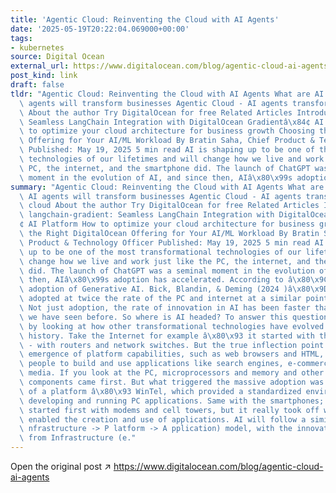 ```yaml
---
title: 'Agentic Cloud: Reinventing the Cloud with AI Agents'
date: '2025-05-19T20:22:04.069000+00:00'
tags:
- kubernetes
source: Digital Ocean
external_url: https://www.digitalocean.com/blog/agentic-cloud-ai-agents
post_kind: link
draft: false
tldr: "Agentic Cloud: Reinventing the Cloud with AI Agents What are AI agents? AI\
  \ agents will transform businesses Agentic Cloud - AI agents transforming the cloud\
  \ About the author Try DigitalOcean for free Related Articles Introducing langchain-gradient:\
  \ Seamless LangChain Integration with DigitalOcean Gradientâ\x84¢ AI Platform How\
  \ to optimize your cloud architecture for business growth Choosing the Right DigitalOcean\
  \ Offering for Your AI/ML Workload By Bratin Saha, Chief Product & Technology Officer\
  \ Published: May 19, 2025 5 min read AI is shaping up to be one of the most transformational\
  \ technologies of our lifetimes and will change how we live and work just like the\
  \ PC, the internet, and the smartphone did. The launch of ChatGPT was a seminal\
  \ moment in the evolution of AI, and since then, AIâ\x80\x99s adoption has accelerated."
summary: "Agentic Cloud: Reinventing the Cloud with AI Agents What are AI agents?\
  \ AI agents will transform businesses Agentic Cloud - AI agents transforming the\
  \ cloud About the author Try DigitalOcean for free Related Articles Introducing\
  \ langchain-gradient: Seamless LangChain Integration with DigitalOcean Gradientâ\x84\
  ¢ AI Platform How to optimize your cloud architecture for business growth Choosing\
  \ the Right DigitalOcean Offering for Your AI/ML Workload By Bratin Saha, Chief\
  \ Product & Technology Officer Published: May 19, 2025 5 min read AI is shaping\
  \ up to be one of the most transformational technologies of our lifetimes and will\
  \ change how we live and work just like the PC, the internet, and the smartphone\
  \ did. The launch of ChatGPT was a seminal moment in the evolution of AI, and since\
  \ then, AIâ\x80\x99s adoption has accelerated. According to â\x80\x9C The rapid\
  \ adoption of Generative AI. Bick, Blandin, & Deming (2024 )â\x80\x9D, AI is being\
  \ adopted at twice the rate of the PC and internet at a similar point in their evolution.\
  \ Not just adoption, the rate of innovation in AI has been faster than anything\
  \ we have seen before. So where is AI headed? To answer this question, let us start\
  \ by looking at how other transformational technologies have evolved throughout\
  \ history. Take the Internet for example â\x80\x93 it started with the infrastructure\
  \ - with routers and network switches. But the true inflection point came with the\
  \ emergence of platform capabilities, such as web browsers and HTML, which allowed\
  \ people to build and use applications like search engines, e-commerce, and social\
  \ media. If you look at the PC, microprocessors and memory and other infrastructure\
  \ components came first. But what triggered the massive adoption was the creation\
  \ of a platform â\x80\x93 WinTel, which provided a standardized environment for\
  \ developing and running PC applications. Same with the smartphones; the infrastructure\
  \ started first with modems and cell towers, but it really took off when a platform\
  \ enabled the creation and use of applications. AI will follow a similar IPA ( I\
  \ nfrastructure -> P latform -> A pplication) model, with the innovation moving\
  \ from Infrastructure (e."
---
```

Open the original post ↗ https://www.digitalocean.com/blog/agentic-cloud-ai-agents
